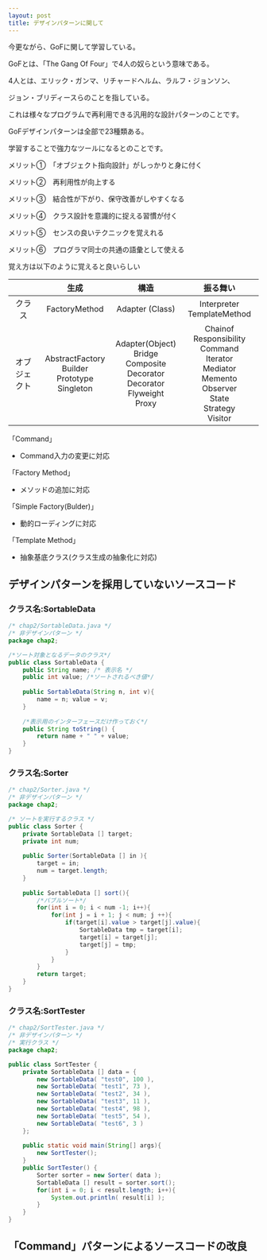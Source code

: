 ```yaml
---
layout: post
title: デザインパターンに関して
---
```


今更ながら、GoFに関して学習している。

GoFとは、「The Gang Of Four」で4人の奴らという意味である。

4人とは、エリック・ガンマ、リチャードヘルム、ラルフ・ジョンソン、

ジョン・ブリディースらのことを指している。

これは様々なプログラムで再利用できる汎用的な設計パターンのことです。

GoFデザインパターンは全部で23種類ある。

学習することで強力なツールになるとのことです。

メリット①　「オブジェクト指向設計」がしっかりと身に付く

メリット②　再利用性が向上する

メリット③　結合性が下がり、保守改善がしやすくなる

メリット④　クラス設計を意識的に捉える習慣が付く

メリット⑤　センスの良いテクニックを覚えれる

メリット⑥　プログラマ同士の共通の語彙として使える

覚え方は以下のように覚えると良いらしい

|            |                       生成                        |      構造      |           振る舞い           |
|:----------:|:-------------------------------------------------:|:--------------:|:----------------------------:|
|   クラス   |                   FactoryMethod                   |Adapter (Class)           |Interpreter<br/>TemplateMethod|
|オブジェクト|AbstractFactory<br/>Builder<br/>Prototype Singleton|Adapter(Object)<br/>Bridge<br/>Composite<br/>Decorator<br/>Decorator<br/>Flyweight<br/>Proxy|Chainof Responsibility <br/>Command<br/>Iterator<br/>Mediator</br>Memento<br/>Observer<br/>State<br/>Strategy</br>Visitor|

「Command」

- Command入力の変更に対応

「Factory Method」

- メソッドの追加に対応

「Simple Factory(Bulder)」

- 動的ローディングに対応

「Template Method」

- 抽象基底クラス(クラス生成の抽象化に対応)


## デザインパターンを採用していないソースコード

### クラス名:SortableData

```Java
/* chap2/SortableData.java */
/* 非デザインパターン */
package chap2;

/*ソート対象となるデータのクラス*/
public class SortableData {
	public String name; /* 表示名 */
	public int value; /*ソートされるべき値*/
	
	public SortableData(String n, int v){
		name = n; value = v;
	}
	
	/*表示用のインターフェースだけ作っておく*/
	public String toString() {
		return name + " " + value;
	}
}
```

### クラス名:Sorter

```Java
/* chap2/Sorter.java */
/* 非デザインパターン */
package chap2;

/* ソートを実行するクラス */
public class Sorter {
	private SortableData [] target;
	private int num;
	
	public Sorter(SortableData [] in ){
		target = in;
		num = target.length;
	}
	
	public SortableData [] sort(){
		/*バブルソート*/
		for(int i = 0; i < num -1; i++){
			for(int j = i + 1; j < num; j ++){
				if(target[i].value > target[j].value){
					SortableData tmp = target[i];
					target[i] = target[j];
					target[j] = tmp;
				}
			}
		}
		return target;
	}
}
```

### クラス名:SortTester

```Java
/* chap2/SortTester.java */
/* 非デザインパターン */
/* 実行クラス */
package chap2;

public class SortTester {
	private SortableData [] data = {
		new SortableData( "test0", 100 ),
		new SortableData( "test1", 73 ),
		new SortableData( "test2", 34 ),
		new SortableData( "test3", 11 ),
		new SortableData( "test4", 98 ),
		new SortableData( "test5", 54 ),
		new SortableData( "test6", 3 )
	};
	
	public static void main(String[] args){
		new SortTester();
	}
	public SortTester() {
		Sorter sorter = new Sorter( data );
		SortableData [] result = sorter.sort();
		for(int i = 0; i < result.length; i++){
			System.out.println( result[i] );
		}
	}
}
```
## 「Command」パターンによるソースコードの改良

